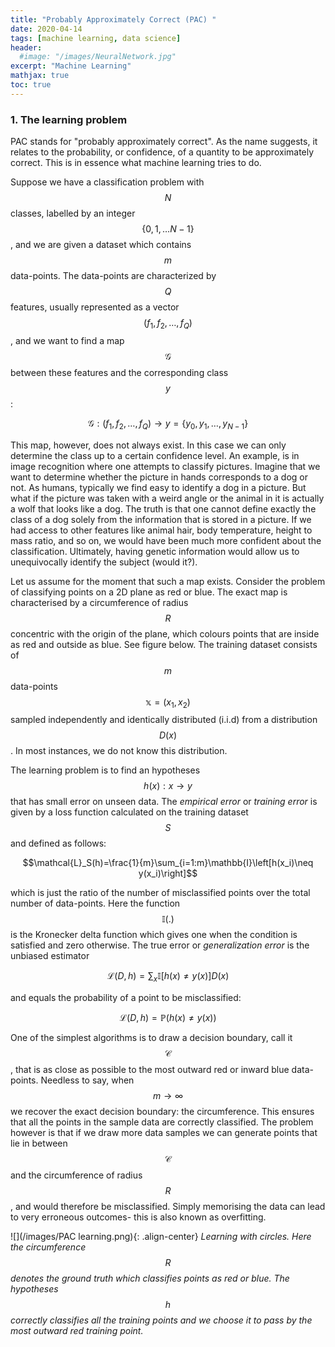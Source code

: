 ```yaml
---
title: "Probably Approximately Correct (PAC) "
date: 2020-04-14
tags: [machine learning, data science]
header:
  #image: "/images/NeuralNetwork.jpg"
excerpt: "Machine Learning"
mathjax: true
toc: true
---
```




### 1. The learning problem

PAC stands for "probably approximately correct". As the name suggests, it relates to the probability, or confidence, of a quantity to be approximately correct. This is in essence what machine learning tries to do.  

Suppose we have a classification problem with $$N$$ classes, labelled by an integer $$\{0,1,\ldots N-1\}$$, and we are given a dataset which contains $$m$$ data-points. The data-points are characterized by $$Q$$ features, usually represented as a vector $$(f_1,f_2,\ldots,f_Q)$$, and we want to find a map $$\mathcal{G}$$ between these features and the corresponding class $$y$$:

$$\mathcal{G}: (f_1,f_2,\ldots,f_Q)\rightarrow y=\{y_0,y_1,\ldots, y_{N-1}\}$$

This map, however, does not always exist. In this case we can only determine the class up to a certain confidence level. An example, is in image recognition where one attempts to classify pictures. Imagine that we want to determine whether the picture in hands corresponds to a dog or not. As humans, typically we find easy to identify a dog in a picture. But what if the picture was taken with a weird angle or the animal in it is actually a wolf that looks like a dog. The truth is that one cannot define exactly the class of a dog solely from the information that is stored in a picture. If we had access to other features like animal hair, body temperature, height to mass ratio, and so on, we would have been much more confident about the classification. Ultimately, having genetic information would allow us to unequivocally identify the subject (would it?).

Let us assume for the moment that such a map exists. Consider the problem of classifying points on a 2D plane as red or blue. The exact map is characterised by a circumference of radius $$R$$ concentric with the origin of the plane, which colours points that are inside as red and outside as blue. See figure below. The training dataset consists of $$m$$ data-points $$\mathbb{x}=(x_1,x_2)$$ sampled independently and identically distributed (i.i.d) from a distribution $$D(x)$$. In most instances, we do not know this distribution.

The learning problem is to find an hypotheses $$h(x): x\rightarrow y$$ that has small error on unseen data. The *empirical error* or *training error* is given by a loss function calculated on the training dataset $$S$$ and defined as follows:

$$\mathcal{L}_S(h)=\frac{1}{m}\sum_{i=1:m}\mathbb{I}\left[h(x_i)\neq y(x_i)\right]$$

which is just the ratio of the number of misclassified points over the total number of data-points. Here the function $$\mathbb{I}(.)$$ is the Kronecker delta function which gives one when the condition is satisfied and zero otherwise. The true error or *generalization error* is the unbiased estimator

$$\mathcal{L}(D,h)=\sum_x\mathbb{I}\left[h(x)\neq y(x)\right]D(x)$$

and equals the probability of a point to be misclassified:

$$\mathcal{L}(D,h)=\mathbb{P}(h(x)\neq y(x))$$

One of the simplest algorithms is to draw a decision boundary, call it $$\mathcal{C}$$, that is as close as possible to the most outward red or inward blue data-points. Needless to say, when $$m\rightarrow \infty$$ we recover the exact decision boundary: the circumference. This ensures that all the points in the sample data are correctly classified. The problem however is that if we draw more data samples we can generate points that lie in between $$\mathcal{C}$$ and the circumference of radius $$R$$, and would therefore be misclassified.  Simply memorising the data can lead to very erroneous outcomes- this is also known as overfitting.


![](/images/PAC learning.png){: .align-center}
*Learning with circles. Here the circumference $$R$$ denotes the ground truth which classifies points as red or blue. The hypotheses $$h$$ correctly classifies all the training points and we choose it to pass by the most outward red training point.*
